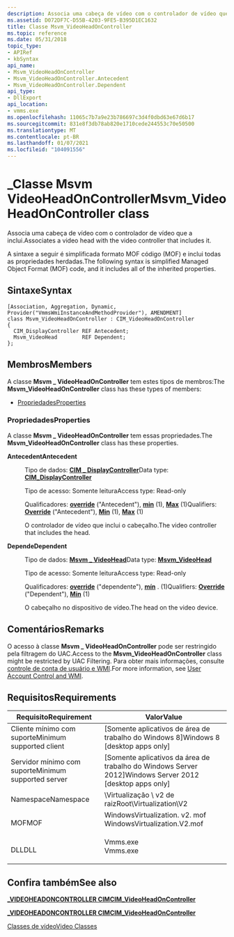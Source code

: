 ```yaml
---
description: Associa uma cabeça de vídeo com o controlador de vídeo que a inclui.
ms.assetid: D072DF7C-D55B-4203-9FE5-B395D1EC1632
title: Classe Msvm_VideoHeadOnController
ms.topic: reference
ms.date: 05/31/2018
topic_type:
- APIRef
- kbSyntax
api_name:
- Msvm_VideoHeadOnController
- Msvm_VideoHeadOnController.Antecedent
- Msvm_VideoHeadOnController.Dependent
api_type:
- DllExport
api_location:
- vmms.exe
ms.openlocfilehash: 11065c7b7a9e23b786697c3d4f0dbd63e67d6b17
ms.sourcegitcommit: 831e8f3db78ab820e1710cede244553c70e50500
ms.translationtype: MT
ms.contentlocale: pt-BR
ms.lasthandoff: 01/07/2021
ms.locfileid: "104091556"
---
```

# <a name="msvm_videoheadoncontroller-class"></a><span data-ttu-id="61b7d-103">\_Classe Msvm VideoHeadOnController</span><span class="sxs-lookup"><span data-stu-id="61b7d-103">Msvm\_VideoHeadOnController class</span></span>

<span data-ttu-id="61b7d-104">Associa uma cabeça de vídeo com o controlador de vídeo que a inclui.</span><span class="sxs-lookup"><span data-stu-id="61b7d-104">Associates a video head with the video controller that includes it.</span></span>

<span data-ttu-id="61b7d-105">A sintaxe a seguir é simplificada formato MOF código (MOF) e inclui todas as propriedades herdadas.</span><span class="sxs-lookup"><span data-stu-id="61b7d-105">The following syntax is simplified Managed Object Format (MOF) code, and it includes all of the inherited properties.</span></span>

## <a name="syntax"></a><span data-ttu-id="61b7d-106">Sintaxe</span><span class="sxs-lookup"><span data-stu-id="61b7d-106">Syntax</span></span>

``` syntax
[Association, Aggregation, Dynamic, Provider("VmmsWmiInstanceAndMethodProvider"), AMENDMENT]
class Msvm_VideoHeadOnController : CIM_VideoHeadOnController
{
  CIM_DisplayController REF Antecedent;
  Msvm_VideoHead        REF Dependent;
};
```

## <a name="members"></a><span data-ttu-id="61b7d-107">Membros</span><span class="sxs-lookup"><span data-stu-id="61b7d-107">Members</span></span>

<span data-ttu-id="61b7d-108">A classe **Msvm \_ VideoHeadOnController** tem estes tipos de membros:</span><span class="sxs-lookup"><span data-stu-id="61b7d-108">The **Msvm\_VideoHeadOnController** class has these types of members:</span></span>

-   [<span data-ttu-id="61b7d-109">Propriedades</span><span class="sxs-lookup"><span data-stu-id="61b7d-109">Properties</span></span>](#properties)

### <a name="properties"></a><span data-ttu-id="61b7d-110">Propriedades</span><span class="sxs-lookup"><span data-stu-id="61b7d-110">Properties</span></span>

<span data-ttu-id="61b7d-111">A classe **Msvm \_ VideoHeadOnController** tem essas propriedades.</span><span class="sxs-lookup"><span data-stu-id="61b7d-111">The **Msvm\_VideoHeadOnController** class has these properties.</span></span>

<dl> <dt>

<span data-ttu-id="61b7d-112">**Antecedent**</span><span class="sxs-lookup"><span data-stu-id="61b7d-112">**Antecedent**</span></span>
</dt> <dd> <dl> <dt>

<span data-ttu-id="61b7d-113">Tipo de dados: **[ **CIM \_ DisplayController**](/previous-versions//cc136810(v=vs.85))**</span><span class="sxs-lookup"><span data-stu-id="61b7d-113">Data type: **[**CIM\_DisplayController**](/previous-versions//cc136810(v=vs.85))**</span></span>
</dt> <dt>

<span data-ttu-id="61b7d-114">Tipo de acesso: Somente leitura</span><span class="sxs-lookup"><span data-stu-id="61b7d-114">Access type: Read-only</span></span>
</dt> <dt>

<span data-ttu-id="61b7d-115">Qualificadores: [**override**](/windows/desktop/WmiSdk/standard-qualifiers) ("Antecedent"), [**min**](/windows/desktop/WmiSdk/standard-qualifiers) (1), [**Max**](/windows/desktop/WmiSdk/standard-qualifiers) (1)</span><span class="sxs-lookup"><span data-stu-id="61b7d-115">Qualifiers: [**Override**](/windows/desktop/WmiSdk/standard-qualifiers) ("Antecedent"), [**Min**](/windows/desktop/WmiSdk/standard-qualifiers) (1), [**Max**](/windows/desktop/WmiSdk/standard-qualifiers) (1)</span></span>
</dt> </dl>

<span data-ttu-id="61b7d-116">O controlador de vídeo que inclui o cabeçalho.</span><span class="sxs-lookup"><span data-stu-id="61b7d-116">The video controller that includes the head.</span></span>

</dd> <dt>

<span data-ttu-id="61b7d-117">**Depende**</span><span class="sxs-lookup"><span data-stu-id="61b7d-117">**Dependent**</span></span>
</dt> <dd> <dl> <dt>

<span data-ttu-id="61b7d-118">Tipo de dados: **[ **Msvm \_ VideoHead**](msvm-videohead.md)**</span><span class="sxs-lookup"><span data-stu-id="61b7d-118">Data type: **[**Msvm\_VideoHead**](msvm-videohead.md)**</span></span>
</dt> <dt>

<span data-ttu-id="61b7d-119">Tipo de acesso: Somente leitura</span><span class="sxs-lookup"><span data-stu-id="61b7d-119">Access type: Read-only</span></span>
</dt> <dt>

<span data-ttu-id="61b7d-120">Qualificadores: [**override**](/windows/desktop/WmiSdk/standard-qualifiers) ("dependente"), [**mín**](/windows/desktop/WmiSdk/standard-qualifiers) . (1)</span><span class="sxs-lookup"><span data-stu-id="61b7d-120">Qualifiers: [**Override**](/windows/desktop/WmiSdk/standard-qualifiers) ("Dependent"), [**Min**](/windows/desktop/WmiSdk/standard-qualifiers) (1)</span></span>
</dt> </dl>

<span data-ttu-id="61b7d-121">O cabeçalho no dispositivo de vídeo.</span><span class="sxs-lookup"><span data-stu-id="61b7d-121">The head on the video device.</span></span>

</dd> </dl>

## <a name="remarks"></a><span data-ttu-id="61b7d-122">Comentários</span><span class="sxs-lookup"><span data-stu-id="61b7d-122">Remarks</span></span>

<span data-ttu-id="61b7d-123">O acesso à classe **Msvm \_ VideoHeadOnController** pode ser restringido pela filtragem do UAC.</span><span class="sxs-lookup"><span data-stu-id="61b7d-123">Access to the **Msvm\_VideoHeadOnController** class might be restricted by UAC Filtering.</span></span> <span data-ttu-id="61b7d-124">Para obter mais informações, consulte [controle de conta de usuário e WMI](/windows/desktop/WmiSdk/user-account-control-and-wmi).</span><span class="sxs-lookup"><span data-stu-id="61b7d-124">For more information, see [User Account Control and WMI](/windows/desktop/WmiSdk/user-account-control-and-wmi).</span></span>

## <a name="requirements"></a><span data-ttu-id="61b7d-125">Requisitos</span><span class="sxs-lookup"><span data-stu-id="61b7d-125">Requirements</span></span>



| <span data-ttu-id="61b7d-126">Requisito</span><span class="sxs-lookup"><span data-stu-id="61b7d-126">Requirement</span></span> | <span data-ttu-id="61b7d-127">Valor</span><span class="sxs-lookup"><span data-stu-id="61b7d-127">Value</span></span> |
|-------------------------------------|---------------------------------------------------------------------------------------------------------|
| <span data-ttu-id="61b7d-128">Cliente mínimo com suporte</span><span class="sxs-lookup"><span data-stu-id="61b7d-128">Minimum supported client</span></span><br/> | <span data-ttu-id="61b7d-129">\[Somente aplicativos de área de trabalho do Windows 8\]</span><span class="sxs-lookup"><span data-stu-id="61b7d-129">Windows 8 \[desktop apps only\]</span></span><br/>                                                              |
| <span data-ttu-id="61b7d-130">Servidor mínimo com suporte</span><span class="sxs-lookup"><span data-stu-id="61b7d-130">Minimum supported server</span></span><br/> | <span data-ttu-id="61b7d-131">\[Somente aplicativos da área de trabalho do Windows Server 2012\]</span><span class="sxs-lookup"><span data-stu-id="61b7d-131">Windows Server 2012 \[desktop apps only\]</span></span><br/>                                                    |
| <span data-ttu-id="61b7d-132">Namespace</span><span class="sxs-lookup"><span data-stu-id="61b7d-132">Namespace</span></span><br/>                | <span data-ttu-id="61b7d-133">\\Virtualização \\ v2 de raiz</span><span class="sxs-lookup"><span data-stu-id="61b7d-133">Root\\Virtualization\\V2</span></span><br/>                                                                     |
| <span data-ttu-id="61b7d-134">MOF</span><span class="sxs-lookup"><span data-stu-id="61b7d-134">MOF</span></span><br/>                      | <dl> <span data-ttu-id="61b7d-135"><dt>WindowsVirtualization. v2. mof</dt></span><span class="sxs-lookup"><span data-stu-id="61b7d-135"><dt>WindowsVirtualization.V2.mof</dt></span></span> </dl> |
| <span data-ttu-id="61b7d-136">DLL</span><span class="sxs-lookup"><span data-stu-id="61b7d-136">DLL</span></span><br/>                      | <dl> <span data-ttu-id="61b7d-137"><dt>Vmms.exe</dt></span><span class="sxs-lookup"><span data-stu-id="61b7d-137"><dt>Vmms.exe</dt></span></span> </dl>                     |



## <a name="see-also"></a><span data-ttu-id="61b7d-138">Confira também</span><span class="sxs-lookup"><span data-stu-id="61b7d-138">See also</span></span>

<dl> <dt>

[<span data-ttu-id="61b7d-139">**\_VIDEOHEADONCONTROLLER CIM**</span><span class="sxs-lookup"><span data-stu-id="61b7d-139">**CIM\_VideoHeadOnController**</span></span>](cim-videoheadoncontroller.md)
</dt> <dt>

<span data-ttu-id="61b7d-140">[**\_VIDEOHEADONCONTROLLER CIM**](/previous-versions//cc136950(v=vs.85))</span><span class="sxs-lookup"><span data-stu-id="61b7d-140">[**CIM\_VideoHeadOnController**](/previous-versions//cc136950(v=vs.85))</span></span>
</dt> <dt>

[<span data-ttu-id="61b7d-141">Classes de vídeo</span><span class="sxs-lookup"><span data-stu-id="61b7d-141">Video Classes</span></span>](video-classes.md)
</dt> </dl>

 

